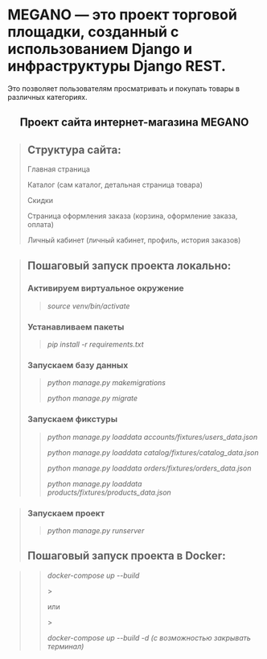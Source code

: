 # MEGANO — это проект торговой площадки, созданный с использованием Django и инфраструктуры Django REST.
Это позволяет пользователям просматривать и покупать товары в различных категориях.

<h2 align="center">Проект сайта интернет-магазина MEGANO</h2>

> <h2> Структура сайта: </h2>
> <p> Главная страница</p>
> <p> Каталог (сам каталог, детальная страница товара)</p>
> <p> Скидки </p>
> <p> Страница оформления заказа (корзина, оформление заказа, оплата)</p>
> <p> Личный кабинет (личный кабинет, профиль, история заказов)</p>
> <p>


> <h2> Пошаговый запуск проекта локально: </h2>
>
> <h3> Активируем виртуальное окружение </h3> 
>
>> <p><i> source venv/bin/activate </i></p> 
> <h3> Устанавливаем пакеты </h3>  
>
>> <p><i> pip install -r requirements.txt </i></p> 
> <h3> Запускаем базу данных </h3> 
> 
>> <p><i> python manage.py makemigrations </i></p> 
>> <p><i> python manage.py migrate </i></p> 
> <h3> Запускаем фикстуры </h3> 
> 
>> <p><i> python manage.py loaddata accounts/fixtures/users_data.json </i></p>
>> <p><i> python manage.py loaddata catalog/fixtures/catalog_data.json </i></p>
>> <p><i> python manage.py loaddata orders/fixtures/orders_data.json </i></p>
>> <p><i> python manage.py loaddata products/fixtures/products_data.json </i></p>

>
> <h3> Запускаем проект </h3>
>
>> <p><i> python manage.py runserver </i></p>
>
> <h2> Пошаговый запуск проекта в Docker: </h2>
>

>> <p><i> docker-compose up --build </i></p>
>>> <p> или </p>
>>> <p><i> docker-compose up --build -d (с возможностью закрывать терминал) </i></p>

